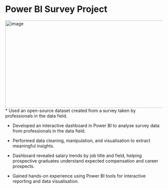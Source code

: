 # Power BI Survey Project

<img width="508" height="280" alt="image" src="https://github.com/user-attachments/assets/5896e387-5127-4d43-9361-cf04b70cfc1f" />
* Used an open-source dataset created from a survey taken by professionals in the data field.
  
* Developed an interactive dashboard in Power BI to analyse survey data from professionals in the data field.

* Performed data cleaning, manipulation, and visualisation to extract meaningful insights.

* Dashboard revealed salary trends by job title and field, helping prospective graduates understand expected compensation and career prospects.

* Gained hands-on experience using Power BI tools for interactive reporting and data visualisation.
